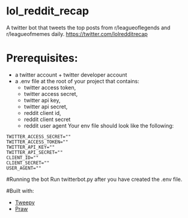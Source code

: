 # lol_reddit_recap
A twitter bot that tweets the top posts from r/leagueoflegends and r/leagueofmemes daily.
https://twitter.com/lolredditrecap

# Prerequisites:
- a twitter account + twitter developer account
- a .env file at the root of your project that contains:
    - twitter access token, 
    - twitter access secret, 
    - twitter api key,
    - twitter api secret, 
    - reddit client id, 
    - reddit client secret
    - reddit user agent
Your env file should look like the following:
```
TWITTER_ACCESS_SECRET=""
TWITTER_ACCESS_TOKEN=""
TWITTER_API_KEY=""
TWITTER_API_SECRET=""
CLIENT_ID=""
CLIENT_SECRET=""
USER_AGENT=""
```

#Running the bot
Run twitterbot.py after you have created the .env file.

#Built with:
- [Tweepy](https://docs.tweepy.org/en/stable/)
- [Praw](https://praw.readthedocs.io/en/stable/)
